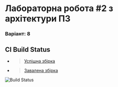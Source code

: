 <h1>
Лабораторна робота #2 з архітектури ПЗ
</h1>

<h3>
Варіант: 8
</h3>

## CI Build Status

- >[Успішна збірка](https://github.com/ProMKQ/kpi-lab2/actions/runs/15114781423)
- >[Завалена збірка](https://github.com/ProMKQ/kpi-lab2/actions/runs/15114758589)

![Build Status](https://github.com/ProMKQ/kpi-lab2/actions/workflows/build.yml/badge.svg)
